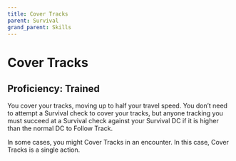 ```yaml
---
title: Cover Tracks
parent: Survival
grand_parent: Skills
---
```


# Cover Tracks
## Proficiency: Trained
You cover your tracks, moving up to half your travel speed. You don’t need to attempt a Survival check to cover your tracks, but anyone tracking you must succeed at a Survival check against your Survival DC if it is higher than the normal DC to Follow Track.

In some cases, you might Cover Tracks in an encounter. In this case, Cover Tracks is a single action.
